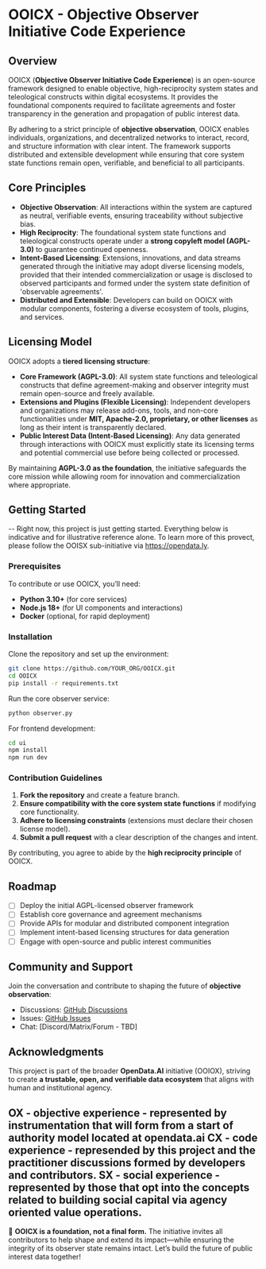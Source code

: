 # OOICX - Objective Observer Initiative Code Experience

## Overview

OOICX (**Objective Observer Initiative Code Experience**) is an open-source framework designed to enable objective, high-reciprocity system states and teleological constructs within digital ecosystems. It provides the foundational components required to facilitate agreements and foster transparency in the generation and propagation of public interest data.

By adhering to a strict principle of **objective observation**, OOICX enables individuals, organizations, and decentralized networks to interact, record, and structure information with clear intent. The framework supports distributed and extensible development while ensuring that core system state functions remain open, verifiable, and beneficial to all participants.

## Core Principles

- **Objective Observation**: All interactions within the system are captured as neutral, verifiable events, ensuring traceability without subjective bias.
- **High Reciprocity**: The foundational system state functions and teleological constructs operate under a **strong copyleft model (AGPL-3.0)** to guarantee continued openness.
- **Intent-Based Licensing**: Extensions, innovations, and data streams generated through the initiative may adopt diverse licensing models, provided that their intended commercialization or usage is disclosed to observed participants and formed under the system state definition of 'observable agreements'.
- **Distributed and Extensible**: Developers can build on OOICX with modular components, fostering a diverse ecosystem of tools, plugins, and services.

## Licensing Model

OOICX adopts a **tiered licensing structure**:

- **Core Framework (AGPL-3.0)**: All system state functions and teleological constructs that define agreement-making and observer integrity must remain open-source and freely available.
- **Extensions and Plugins (Flexible Licensing)**: Independent developers and organizations may release add-ons, tools, and non-core functionalities under **MIT, Apache-2.0, proprietary, or other licenses** as long as their intent is transparently declared.
- **Public Interest Data (Intent-Based Licensing)**: Any data generated through interactions with OOICX must explicitly state its licensing terms and potential commercial use before being collected or processed.

By maintaining **AGPL-3.0 as the foundation**, the initiative safeguards the core mission while allowing room for innovation and commercialization where appropriate.

## Getting Started

-- Right now, this project is just getting started. Everything below is indicative and for illustrative reference alone. To learn more of this provect, please follow the OOISX sub-initiative via https://opendata.ly.

### Prerequisites

To contribute or use OOICX, you’ll need:
- **Python 3.10+** (for core services)
- **Node.js 18+** (for UI components and interactions)
- **Docker** (optional, for rapid deployment)

### Installation

Clone the repository and set up the environment:

```sh
git clone https://github.com/YOUR_ORG/OOICX.git
cd OOICX
pip install -r requirements.txt
```

Run the core observer service:

```sh
python observer.py
```

For frontend development:

```sh
cd ui
npm install
npm run dev
```

### Contribution Guidelines

1. **Fork the repository** and create a feature branch.
2. **Ensure compatibility with the core system state functions** if modifying core functionality.
3. **Adhere to licensing constraints** (extensions must declare their chosen license model).
4. **Submit a pull request** with a clear description of the changes and intent.

By contributing, you agree to abide by the **high reciprocity principle** of OOICX.

## Roadmap

- [ ] Deploy the initial AGPL-licensed observer framework
- [ ] Establish core governance and agreement mechanisms
- [ ] Provide APIs for modular and distributed component integration
- [ ] Implement intent-based licensing structures for data generation
- [ ] Engage with open-source and public interest communities

## Community and Support

Join the conversation and contribute to shaping the future of **objective observation**:
- Discussions: [GitHub Discussions](https://github.com/YOUR_ORG/OOICX/discussions)
- Issues: [GitHub Issues](https://github.com/YOUR_ORG/OOICX/issues)
- Chat: [Discord/Matrix/Forum - TBD]

## Acknowledgments

This project is part of the broader **OpenData.AI** initiative (OOIOX), striving to create **a trustable, open, and verifiable data ecosystem** that aligns with human and institutional agency.

OX - objective experience - represented by instrumentation that will form from a start of authority model located at opendata.ai
CX - code experience - represended by this project and the practitioner discussions formed by developers and contributors.
SX - social experience - represented by those that opt into the concepts related to building social capital via agency oriented value operations.
---

🚀 **OOICX is a foundation, not a final form.** The initiative invites all contributors to help shape and extend its impact—while ensuring the integrity of its observer state remains intact. Let’s build the future of public interest data together!
